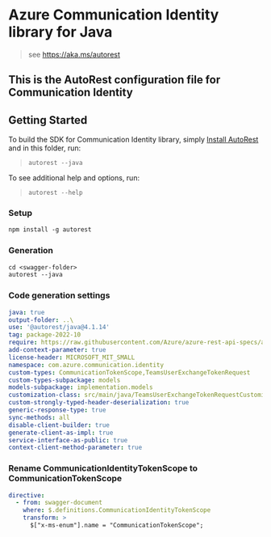 # Azure Communication Identity library for Java

> see https://aka.ms/autorest

This is the AutoRest configuration file for Communication Identity
---
## Getting Started

To build the SDK for Communication Identity library, simply [Install AutoRest](https://aka.ms/autorest) and in this folder, run:
> `autorest --java`

To see additional help and options, run:
> `autorest --help`

### Setup
```ps
npm install -g autorest
```

### Generation
```ps
cd <swagger-folder>
autorest --java
```

### Code generation settings
``` yaml
java: true
output-folder: ..\
use: '@autorest/java@4.1.14'
tag: package-2022-10
require: https://raw.githubusercontent.com/Azure/azure-rest-api-specs/a8c4340400f1ab1ae6a43b10e8d635ecb9c49a2a/specification/communication/data-plane/Identity/readme.md
add-context-parameter: true
license-header: MICROSOFT_MIT_SMALL
namespace: com.azure.communication.identity
custom-types: CommunicationTokenScope,TeamsUserExchangeTokenRequest
custom-types-subpackage: models
models-subpackage: implementation.models
customization-class: src/main/java/TeamsUserExchangeTokenRequestCustomization.java
custom-strongly-typed-header-deserialization: true
generic-response-type: true
sync-methods: all
disable-client-builder: true
generate-client-as-impl: true
service-interface-as-public: true
context-client-method-parameter: true
```

### Rename CommunicationIdentityTokenScope to CommunicationTokenScope
```yaml
directive:
  - from: swagger-document
    where: $.definitions.CommunicationIdentityTokenScope
    transform: >
      $["x-ms-enum"].name = "CommunicationTokenScope";
```
